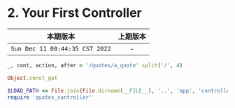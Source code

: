 # 2. Your First Controller

|本期版本| 上期版本
|:---:|:---:
`Sun Dec 11 00:44:35 CST 2022` | -

```ruby
_, cont, action, after = '/quotes/a_quote'.split('/', 4)
```

```ruby
Object.const_get
```

```ruby
$LOAD_PATH << File.join(File.dirname(__FILE__), '..', 'app', 'controllers')
require 'quotes_controller'
```
